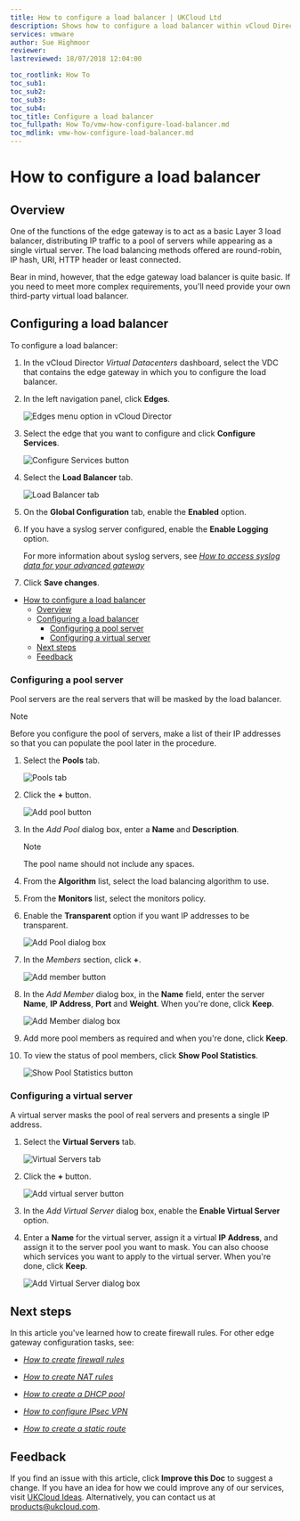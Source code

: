```yaml
---
title: How to configure a load balancer | UKCloud Ltd
description: Shows how to configure a load balancer within vCloud Director
services: vmware
author: Sue Highmoor
reviewer:
lastreviewed: 18/07/2018 12:04:00

toc_rootlink: How To
toc_sub1:
toc_sub2:
toc_sub3:
toc_sub4:
toc_title: Configure a load balancer
toc_fullpath: How To/vmw-how-configure-load-balancer.md
toc_mdlink: vmw-how-configure-load-balancer.md
---
```


# How to configure a load balancer

## Overview

One of the functions of the edge gateway is to act as a basic Layer 3 load balancer, distributing IP traffic to a pool of servers while appearing as a single virtual server. The load balancing methods offered are round-robin, IP hash, URI, HTTP header or least connected.

Bear in mind, however, that the edge gateway load balancer is quite basic. If you need to meet more complex requirements, you'll need provide your own third-party virtual load balancer.

## Configuring a load balancer

To configure a load balancer:

1. In the vCloud Director *Virtual Datacenters* dashboard, select the VDC that contains the edge gateway in which you to configure the load balancer.

2. In the left navigation panel, click **Edges**.

    ![Edges menu option in vCloud Director](images/vmw-vcd91-mnu-edges.png)

3. Select the edge that you want to configure and click **Configure Services**.

    ![Configure Services button](images/vmw-vcd-edge-btn-config.png)

4. Select the **Load Balancer** tab.

    ![Load Balancer tab](images/vmw-vcd-adv-edge-tab-load-balancer.png)

5. On the **Global Configuration** tab, enable the **Enabled** option.

6. If you have a syslog server configured, enable the **Enable Logging** option.

    For more information about syslog servers, see [*How to access syslog data for your advanced gateway*](vmw-how-access-syslog-data-adv.md)

7. Click **Save changes**.

- [How to configure a load balancer](#how-to-configure-a-load-balancer)
  - [Overview](#overview)
  - [Configuring a load balancer](#configuring-a-load-balancer)
    - [Configuring a pool server](#configuring-a-pool-server)
    - [Configuring a virtual server](#configuring-a-virtual-server)
  - [Next steps](#next-steps)
  - [Feedback](#feedback)

### Configuring a pool server

Pool servers are the real servers that will be masked by the load balancer.

> [!NOTE]
> Before you configure the pool of servers, make a list of their IP addresses so that you can populate the pool later in the procedure.

1. Select the **Pools** tab.

    ![Pools tab](images/vmw-vcd-adv-edge-tab-load-balancer-pools.png)

2. Click the **+** button.

    ![Add pool button](images/vmw-vcd-load-balancer-btn-add-pool-adv.png)

3. In the *Add Pool* dialog box, enter a **Name** and **Description**.

    > [!NOTE]
    > The pool name should not include any spaces.

4. From the **Algorithm** list, select the load balancing algorithm to use.

5. From the **Monitors** list, select the monitors policy.

6. Enable the **Transparent** option if you want IP addresses to be transparent.

    ![Add Pool dialog box](images/vmw-vcd-adv-edge-load-balancer-add-pool.png)

7. In the *Members* section, click **+**.

    ![Add member button](images/vmw-vcd-load-balancer-btn-add-member-adv.png)

8. In the *Add Member* dialog box, in the **Name** field, enter the server **Name**, **IP Address**, **Port** and **Weight**. When you're done, click **Keep**.

    ![Add Member dialog box](images/vmw-vcd-load-balancer-add-member-adv.png)

9. Add more pool members as required and when you're done, click **Keep**.

10. To view the status of pool members, click **Show Pool Statistics**.

    ![Show Pool Statistics button](images/vmw-vcd-adv-edge-load-balancer-pool-stats.png)

### Configuring a virtual server

A virtual server masks the pool of real servers and presents a single IP address.

1. Select the **Virtual Servers** tab.

    ![Virtual Servers tab](images/vmw-vcd-adv-edge-tab-load-balancer-servers.png)

2. Click the **+** button.

    ![Add virtual server button](images/vmw-vcd-load-balancer-btn-add-server-adv.png)

3. In the *Add Virtual Server* dialog box, enable the **Enable Virtual Server** option.

4. Enter a **Name** for the virtual server, assign it a virtual **IP Address**, and assign it to the server pool you want to mask. You can also choose which services you want to apply to the virtual server. When you're done, click **Keep**.

    ![Add Virtual Server dialog box](images/vmw-vcd-load-balancer-add-virtual-server-adv.png)

## Next steps

In this article you've learned how to create firewall rules. For other edge gateway configuration tasks, see:

- [*How to create firewall rules*](vmw-how-create-firewall-rules.md)

- [*How to create NAT rules*](vmw-how-create-nat-rules.md)

- [*How to create a DHCP pool*](vmw-how-create-dhcp-pool.md)

- [*How to configure IPsec VPN*](vmw-how-configure-ipsec-vpn.md)

- [*How to create a static route*](vmw-how-create-static-route.md)

## Feedback

If you find an issue with this article, click **Improve this Doc** to suggest a change. If you have an idea for how we could improve any of our services, visit [UKCloud Ideas](https://ideas.ukcloud.com). Alternatively, you can contact us at <products@ukcloud.com>.
